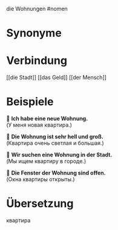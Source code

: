 die Wohnungen
#nomen
# Synonyme

# Verbindung 
[[die Stadt]]
[[das Geld]]
[[der Mensch]]
# Beispiele
🔹 **Ich habe eine neue Wohnung.**  
(У меня новая квартира.)

🔹 **Die Wohnung ist sehr hell und groß.**  
(Квартира очень светлая и большая.)

🔹 **Wir suchen eine Wohnung in der Stadt.**  
(Мы ищем квартиру в городе.)

🔹 **Die Fenster der Wohnung sind offen.**  
(Окна квартиры открыты.)
# Übersetzung
квартира